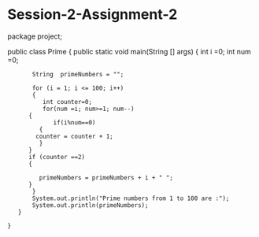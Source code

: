 # Session-2-Assignment-2

package project;

public class Prime {
	public static void main(String [] args)
	{
		 int i =0;
	       int num =0;
	       
	       String  primeNumbers = "";

	       for (i = 1; i <= 100; i++)         
	       { 		  	  
	          int counter=0; 	  
	          for(num =i; num>=1; num--)
		  {
	             if(i%num==0)
		     {
	 		counter = counter + 1;
		     }
		  }
		  if (counter ==2)
		  {
		     
		     primeNumbers = primeNumbers + i + " ";
		  }	
	       }	
	       System.out.println("Prime numbers from 1 to 100 are :");
	       System.out.println(primeNumbers);
	   }
	
	}
	
